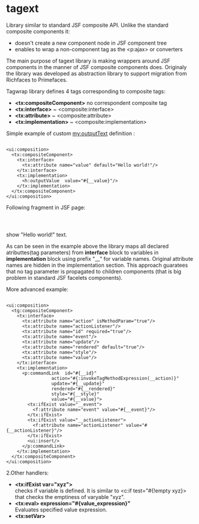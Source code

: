tagext
================

Library similar to standard JSF composite API. Unlike the standard composite components it:
<ul>
  <li>doesn't create a new component node in JSF component tree</li>
  <li>enables to wrap a non-component tag as the &lt;p:ajax&gt; or converters</li>
</ul>

The main purpose of tagext library is making wrappers around JSF components in the manner of JSF composite components does. Originaly the library was developed as abstraction library to support migration from Richfaces to Primefaces. 

Tagwrap library defines 4 tags corresponding to composite tags:

<ul>
  <li><b>&lt;tx:compositeComponent&gt;</b> no correspondent composite tag</li>
  <li><b>&lt;tx:interface&gt;</b> ~ &lt;composite:interface&gt;</li>
  <li><b>&lt;tx:attribute&gt;</b> ~ &lt;composite:attribute&gt;</li>
  <li><b>&lt;tx:implementation&gt;</b> ~ &lt;composite:implementation&gt;</li>
</ul>

Simple example of custom <my:outputText> definition :

<pre><code>
&lt;ui:composition&gt;
  &lt;tx:compositeComponent&gt;
    &lt;tx:interface&gt;
      &lt;tx:attribute name="value" default="Hello world!"/&gt;
    &lt;/tx:interface&gt;
    &lt;tx:implementation&gt;
      &lt;h:outputValue  value="#{__value}"/&gt;
    &lt;/tx:implementation&gt;
  &lt;/tx:compositeComponent&gt;
&lt;/ui:composition&gt;
</code></pre>

Following fragment in JSF page:

<pre><code>
  <my:outputText/>
</code></pre>

show "Hello world!" text. 


As can be seen in the example above the library maps all declared atributtes(tag parameters) from <b>interface</b> block to variables in <b>implementation</b> block using prefix "__" for variable names. Original attribute names are hidden in the implementation section. This approach guaratees that no tag parameter is propagated to children components (that is big problem in standard JSF facelets components).

More advanced example:

<pre><code>
&lt;ui:composition&gt;
  &lt;tg:compositeComponent&gt;
    &lt;tx:interface&gt;
      &lt;tx:attribute name="action" isMethodParam="true"/&gt;
      &lt;tx:attribute name="actionListener"/&gt;
      &lt;tx:attribute name="id" required="true"/&gt;
      &lt;tx:attribute name="event"/&gt;
      &lt;tx:attribute name="update"/&gt;
      &lt;tx:attribute name="rendered" default="true"/&gt;
      &lt;tx:attribute name="style"/&gt;
      &lt;tx:attribute name="value"/&gt;
    &lt;/tx:interface&gt;
    &lt;tx:implementation&gt;
      &lt;p:commandLink  id="#{__id}"
                 action="#{:invokeTagMethodExpression(__action)}"
                 update="#{__update}"
                 rendered="#{__rendered}"
                 style="#{__style}"
                 value="#{__value}"&gt;
        &lt;tx:ifExist value="__event"&gt;
          &lt;f:attribute name="event" value="#{__event}"/&gt;
        &lt;/tx:ifExist&gt;
        &lt;tx:ifExist value="__actionListener"&gt;
          &lt;f:attribute name="actionListener" value="#{__actionListener}"/&gt;
        &lt;/tx:ifExist&gt;
        &lt;ui:insert/&gt;
      &lt;/p:commandLink&gt;
    &lt;/tx:implementation&gt;
  &lt;/tx:compositeComponent&gt;
&lt;/ui:composition&gt;
</code></pre>


2.Other handlers:
<ul>
  <li><b>&lt;tx:ifExist var="xyz"&gt;</b></li> checks if variable is defined. It is similar to &lt;c:if test="#{!empty xyz}&gt; that checks the emptiness of varyable "xyz".
  <li><b>&lt;tx:eval&gt; expression="#{value_expression}"</b></li> Evaluates specified value expression.
  <li><b>&lt;tx:setVar&gt;</b></li>
</ul>
